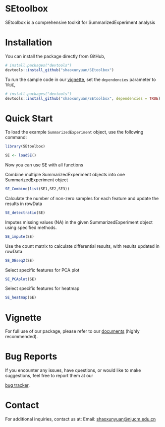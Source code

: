 # SEtoolbox

SEtoolbox is a comprehensive toolkit for SummarizedExperiment analysis

# Installation

You can install the package directly from GitHub,
```r
# install.packages("devtools")
devtools::install_github("shaoxunyuan/SEtoolbox")
```

To run the sample code in our [vignette](
https://shaoxunyuan.github.io/SEtoolbox/
), set the `dependencies` parameter to `TRUE`,
```r
# install.packages("devtools")
devtools::install_github("shaoxunyuan/SEtoolbox", dependencies = TRUE)
```

# Quick Start

To load the example `SummarizedExperiment` object, use the following command:  

```r  
library(SEtoolbox)  

SE <- loadSE()  
```

Now you can use SE with all functions 


Combine multiple SummarizedExperiment objects into one SummarizedExperiment object
```r
SE_Combine(list(SE1,SE2,SE3))  
```

Calculate the number of non-zero samples for each feature and update the results in rowData  
```r
SE_detectratio(SE)  
```

Imputes missing values (NA) in the given SummarizedExperiment object using specified methods.
```r
SE_impute(SE)  
```

Use the count matrix to calculate differential results, with results updated in rowData  
```r
SE_DEseq2(SE)  
```

Select specific features for PCA plot  
```r
SE_PCAplot(SE)  
```

Select specific features for heatmap 
```r 
SE_heatmap(SE)  
```

# Vignette

For full use of our package, please refer to our [documents](
https://shaoxunyuan.github.io/SEtoolbox/)
(highly recommended). 

# Bug Reports

If you encounter any issues, have questions, or would like to make suggestions, 
feel free to report them at our 

[bug tracker](https://github.com/shaoxunyuan/SEtoolbox/issues).

# Contact

For additional inquiries, contact us at: 
Email: shaoxunyuan@njucm.edu.cn
